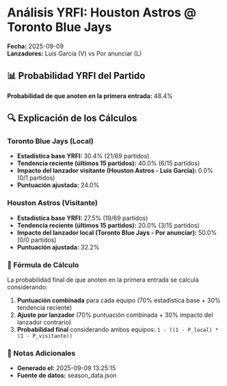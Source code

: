 # Análisis YRFI: Houston Astros @ Toronto Blue Jays

**Fecha:** 2025-09-09  
**Lanzadores:** Luis Garcia (V) vs Por anunciar (L)

## 📊 Probabilidad YRFI del Partido

**Probabilidad de que anoten en la primera entrada:** 48.4%

## 🔍 Explicación de los Cálculos

### Toronto Blue Jays (Local)
- **Estadística base YRFI:** 30.4% (21/69 partidos)
- **Tendencia reciente (últimos 15 partidos):** 40.0% (6/15 partidos)
- **Impacto del lanzador visitante (Houston Astros - Luis Garcia):** 0.0% (0/1 partidos)
- **Puntuación ajustada:** 24.0%

### Houston Astros (Visitante)
- **Estadística base YRFI:** 27.5% (19/69 partidos)
- **Tendencia reciente (últimos 15 partidos):** 20.0% (3/15 partidos)
- **Impacto del lanzador local (Toronto Blue Jays - Por anunciar):** 50.0% (0/0 partidos)
- **Puntuación ajustada:** 32.2%

### 📝 Fórmula de Cálculo

La probabilidad final de que anoten en la primera entrada se calcula considerando:
1. **Puntuación combinada** para cada equipo (70% estadística base + 30% tendencia reciente)
2. **Ajuste por lanzador** (70% puntuación combinada + 30% impacto del lanzador contrario)
3. **Probabilidad final** considerando ambos equipos: `1 - ((1 - P_local) * (1 - P_visitante))`

### 📌 Notas Adicionales

- **Generado el:** 2025-09-09 13:25:15
- **Fuente de datos:** season_data.json
